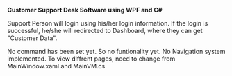 **Customer Support Desk Software using WPF and C#**

Support Person will login using his/her login information.
If the login is successful, he/she will redirected to Dashboard, where they can get "Customer Data".

No command has been set yet. So no funtionality yet.
No Navigation system implemented. To view diffrent pages, need to change from MainWindow.xaml and MainVM.cs
